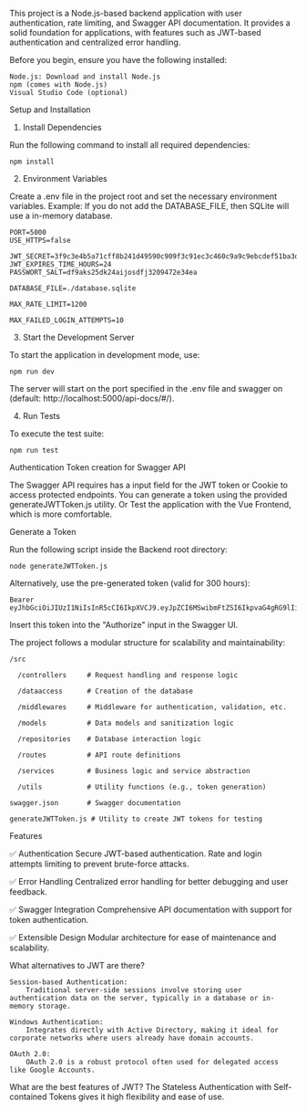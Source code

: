 This project is a Node.js-based backend application with user authentication, rate limiting, and Swagger API documentation. It provides a solid foundation for applications, with features such as JWT-based authentication and centralized error handling.

Before you begin, ensure you have the following installed:

    Node.js: Download and install Node.js
    npm (comes with Node.js)
    Visual Studio Code (optional)

Setup and Installation
1. Install Dependencies

Run the following command to install all required dependencies:
```
npm install
```

2. Environment Variables

Create a .env file in the project root and set the necessary environment variables. Example:
If you do not add the DATABASE_FILE, then SQLite will use a in-memory database.

```
PORT=5000
USE_HTTPS=false

JWT_SECRET=3f9c3e4b5a71cff8b241d49590c909f3c91ec3c460c9a9c9ebcdef51ba3d241e
JWT_EXPIRES_TIME_HOURS=24 
PASSWORT_SALT=df9aks25dk24aijosdfj3209472e34ea

DATABASE_FILE=./database.sqlite

MAX_RATE_LIMIT=1200

MAX_FAILED_LOGIN_ATTEMPTS=10
```

3. Start the Development Server

To start the application in development mode, use:
```
npm run dev
```
The server will start on the port specified in the .env file and swagger on (default: http://localhost:5000/api-docs/#/).

4. Run Tests

To execute the test suite:
```
npm run test
```

Authentication Token creation for Swagger API

The Swagger API requires has a input field for the JWT token or Cookie to access protected endpoints. 
You can generate a token using the provided generateJWTToken.js utility.
Or Test the application with the Vue Frontend, which is more comfortable.

Generate a Token

Run the following script inside the Backend root directory:
```
node generateJWTToken.js
```

Alternatively, use the pre-generated token (valid for 300 hours):
```
Bearer eyJhbGciOiJIUzI1NiIsInR5cCI6IkpXVCJ9.eyJpZCI6MSwibmFtZSI6IkpvaG4gRG9lIiwicm9sZSI6InVzZXIiLCJpYXQiOjE3MzI2MzY0MjQsImV4cCI6MTczMzcxNjQyNH0.DD7mlvDqk_12O3tSXuyxX8Ib8ZuQpPAejP_SPqT2lkk
```
Insert this token into the "Authorize" input in the Swagger UI.



The project follows a modular structure for scalability and maintainability:

    /src
  
      /controllers     # Request handling and response logic

      /dataaccess      # Creation of the database

      /middlewares     # Middleware for authentication, validation, etc.

      /models          # Data models and sanitization logic

      /repositories    # Database interaction logic

      /routes          # API route definitions

      /services        # Business logic and service abstraction

      /utils           # Utility functions (e.g., token generation)

    swagger.json       # Swagger documentation
    
    generateJWTToken.js # Utility to create JWT tokens for testing



Features

✅ Authentication
    Secure JWT-based authentication.
    Rate and login attempts limiting to prevent brute-force attacks.

✅ Error Handling
    Centralized error handling for better debugging and user feedback.

✅ Swagger Integration
    Comprehensive API documentation with support for token authentication.

✅ Extensible Design
    Modular architecture for ease of maintenance and scalability.



What alternatives to JWT are there?
    
    Session-based Authentication:
        Traditional server-side sessions involve storing user authentication data on the server, typically in a database or in-memory storage.
    
    Windows Authentication: 
        Integrates directly with Active Directory, making it ideal for corporate networks where users already have domain accounts.
    
    OAuth 2.0:
        OAuth 2.0 is a robust protocol often used for delegated access like Google Accounts.

What are the best features of JWT?
    The Stateless Authentication with Self-contained Tokens gives it high flexibility and ease of use.
